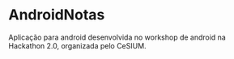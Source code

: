 AndroidNotas
============

Aplicação para android desenvolvida no workshop de android na Hackathon 2.0, organizada pelo CeSIUM.
